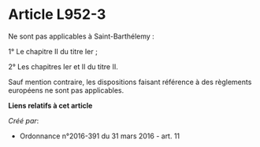 # Article L952-3

Ne sont pas applicables à Saint-Barthélemy : 

1° Le chapitre II du titre Ier ; 

2° Les chapitres Ier et II du titre II. 

Sauf mention contraire, les dispositions faisant référence à des règlements européens ne sont pas applicables.

**Liens relatifs à cet article**

_Créé par_:

  - Ordonnance n°2016-391 du 31 mars 2016 - art. 11
